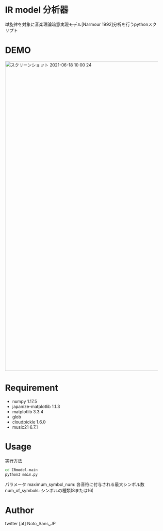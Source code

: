  # IR model 分析器
単旋律を対象に音楽理論暗意実現モデル[Narmour 1992]分析を行うpythonスクリプト

# DEMO
<img width="1022" alt="スクリーンショット 2021-06-18 10 00 24" src="https://user-images.githubusercontent.com/25402754/122490300-a9b7f880-d01c-11eb-902e-05126eb2c836.png">




# Requirement

* numpy 1.17.5
* japanize-matplotlib 1.1.3
* matplotlib 3.3.4
* glob
* cloudpickle 1.6.0
* music21 6.7.1

# Usage

実行方法
```bash
cd IRmodel-main
python3 main.py
```

パラメータ
maximum_symbol_num: 各音符に付与される最大シンボル数
num_of_symbols: シンボルの種類(8または16)

# Author
twitter [at] Noto_Sans_JP


